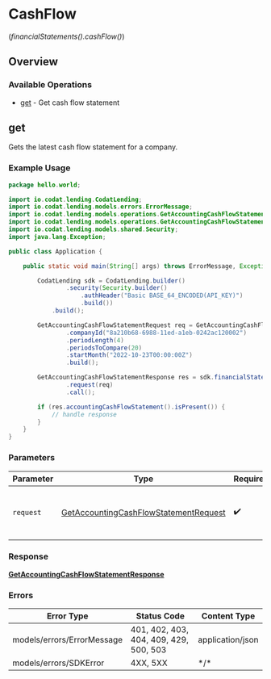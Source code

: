 # CashFlow
(*financialStatements().cashFlow()*)

## Overview

### Available Operations

* [get](#get) - Get cash flow statement

## get

Gets the latest cash flow statement for a company.

### Example Usage

```java
package hello.world;

import io.codat.lending.CodatLending;
import io.codat.lending.models.errors.ErrorMessage;
import io.codat.lending.models.operations.GetAccountingCashFlowStatementRequest;
import io.codat.lending.models.operations.GetAccountingCashFlowStatementResponse;
import io.codat.lending.models.shared.Security;
import java.lang.Exception;

public class Application {

    public static void main(String[] args) throws ErrorMessage, Exception {

        CodatLending sdk = CodatLending.builder()
                .security(Security.builder()
                    .authHeader("Basic BASE_64_ENCODED(API_KEY)")
                    .build())
            .build();

        GetAccountingCashFlowStatementRequest req = GetAccountingCashFlowStatementRequest.builder()
                .companyId("8a210b68-6988-11ed-a1eb-0242ac120002")
                .periodLength(4)
                .periodsToCompare(20)
                .startMonth("2022-10-23T00:00:00Z")
                .build();

        GetAccountingCashFlowStatementResponse res = sdk.financialStatements().cashFlow().get()
                .request(req)
                .call();

        if (res.accountingCashFlowStatement().isPresent()) {
            // handle response
        }
    }
}
```

### Parameters

| Parameter                                                                                                 | Type                                                                                                      | Required                                                                                                  | Description                                                                                               |
| --------------------------------------------------------------------------------------------------------- | --------------------------------------------------------------------------------------------------------- | --------------------------------------------------------------------------------------------------------- | --------------------------------------------------------------------------------------------------------- |
| `request`                                                                                                 | [GetAccountingCashFlowStatementRequest](../../models/operations/GetAccountingCashFlowStatementRequest.md) | :heavy_check_mark:                                                                                        | The request object to use for the request.                                                                |

### Response

**[GetAccountingCashFlowStatementResponse](../../models/operations/GetAccountingCashFlowStatementResponse.md)**

### Errors

| Error Type                             | Status Code                            | Content Type                           |
| -------------------------------------- | -------------------------------------- | -------------------------------------- |
| models/errors/ErrorMessage             | 401, 402, 403, 404, 409, 429, 500, 503 | application/json                       |
| models/errors/SDKError                 | 4XX, 5XX                               | \*/\*                                  |